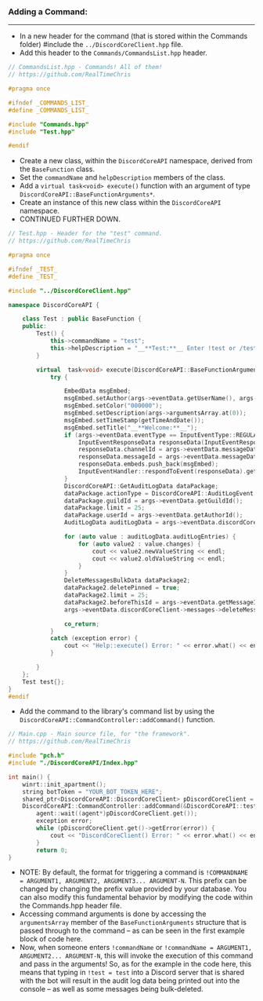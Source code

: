 ### **Adding a Command:**
---
- In a new header for the command (that is stored within the Commands folder) #include the `../DiscordCoreClient.hpp` file.
- Add this header to the `Commands/CommandsList.hpp` header.
```cpp
// CommandsList.hpp - Commands! All of them!
// https://github.com/RealTimeChris

#pragma once

#ifndef _COMMANDS_LIST_
#define _COMMANDS_LIST_

#include "Commands.hpp"
#include "Test.hpp"

#endif
```
- Create a new class, within the `DiscordCoreAPI` namespace, derived from the `BaseFunction` class.
- Set the `commandName` and `helpDescription` members of the class.
- Add a `virtual task<void> execute()` function with an argument of type `DiscordCoreAPI::BaseFunctionArguments*`.
- Create an instance of this new class within the `DiscordCoreAPI` namespace.
- CONTINUED FURTHER DOWN.

```cpp
// Test.hpp - Header for the "test" command.
// https://github.com/RealTimeChris

#pragma once

#ifndef _TEST_
#define _TEST_

#include "../DiscordCoreClient.hpp"

namespace DiscordCoreAPI {

	class Test : public BaseFunction {
	public:
		Test() {
			this->commandName = "test";
			this->helpDescription = "__**Test:**__ Enter !test or /test to run this command!";
		}

		virtual  task<void> execute(DiscordCoreAPI::BaseFunctionArguments* args) {
			try {

				EmbedData msgEmbed;
				msgEmbed.setAuthor(args->eventData.getUserName(), args->eventData.getAvatarURL());
				msgEmbed.setColor("000000");
				msgEmbed.setDescription(args->argumentsArray.at(0));
				msgEmbed.setTimeStamp(getTimeAndDate());
				msgEmbed.setTitle("__**Welcome:**__");
				if (args->eventData.eventType == InputEventType::REGULAR_MESSAGE) {
					InputEventResponseData responseData(InputEventResponseType::REGULAR_MESSAGE_RESPONSE);
					responseData.channelId = args->eventData.messageData.channelId;
					responseData.messageId = args->eventData.messageData.id;
					responseData.embeds.push_back(msgEmbed);
					InputEventHandler::respondToEvent(responseData).get();
				}
				DiscordCoreAPI::GetAuditLogData dataPackage;
				dataPackage.actionType = DiscordCoreAPI::AuditLogEvent::ROLE_UPDATE;
				dataPackage.guildId = args->eventData.getGuildId();
				dataPackage.limit = 25;
				dataPackage.userId = args->eventData.getAuthorId();
				AuditLogData auditLogData = args->eventData.discordCoreClient->guilds->getAuditLogDataAsync(dataPackage).get();

				for (auto value : auditLogData.auditLogEntries) {
					for (auto value2 : value.changes) {
						cout << value2.newValueString << endl;
						cout << value2.oldValueString << endl;
					}
				}
				DeleteMessagesBulkData dataPackage2;
				dataPackage2.deletePinned = true;
				dataPackage2.limit = 25;
				dataPackage2.beforeThisId = args->eventData.getMessageId();
				args->eventData.discordCoreClient->messages->deleteMessasgeBulkAsync(dataPackage2).get();

				co_return;
			}
			catch (exception error) {
				cout << "Help::execute() Error: " << error.what() << endl << endl;
			}

		}
	};
	Test test{};
}
#endif
```
- Add the command to the library's command list by using the `DiscordCoreAPI::CommandController::addCommand()` function.

```cpp
// Main.cpp - Main source file, for "the framework".
// https://github.com/RealTimeChris

#include "pch.h"
#include "./DiscordCoreAPI/Index.hpp"

int main() {
	winrt::init_apartment();
	string botToken = "YOUR_BOT_TOKEN_HERE";
	shared_ptr<DiscordCoreAPI::DiscordCoreClient> pDiscordCoreClient = DiscordCoreAPI::DiscordCoreClient::finalSetup(botToken);
   	DiscordCoreAPI::CommandController::addCommand(&DiscordCoreAPI::test, DiscordCoreAPI::test.commandName);
    	agent::wait((agent*)pDiscordCoreClient.get());
    	exception error;
    	while (pDiscordCoreClient.get()->getError(error)) {
	        cout << "DiscordCoreClient() Error: " << error.what() << endl << endl;
    	}
    	return 0;
}
```
- NOTE: By default, the format for triggering a command is `!COMMANDNAME = ARGUMENT1, ARGUMENT2, ARGUMENT3... ARGUMENT-N`. This prefix can be changed by changing the prefix value provided by your database. You can also modify this fundamental behavior by modifying the code within the Commands.hpp header file.
- Accessing command arguments is done by accessing the `argumentsArray` member of the `BaseFunctionArguments` structure that is passed through to the command – as can be seen in the first example block of code here.
- Now, when someone enters `!commandName` or `!commandName = ARGUMENT1, ARGUMENT2... ARGUMENT-N`, this will invoke the execution of this command and pass in the arguments! So, as for the example in the code here, this means that typing in `!test = test` into a Discord server that is shared with the bot will result in the audit log data being printed out into the console – as well as some messages being bulk-deleted.
